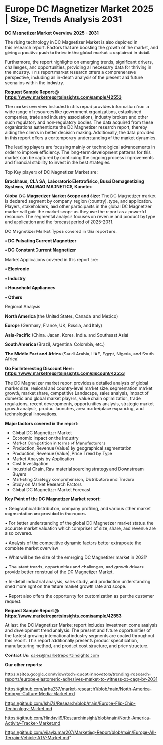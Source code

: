 # Europe DC Magnetizer Market 2025 | Size, Trends Analysis 2031

<Strong> DC Magnetizer Market Overview 2025 - 2031</strong>

The rising technology in DC Magnetizer Market is also depicted in this research report. Factors that are boosting the growth of the market, and giving a positive push to thrive in the global market is explained in detail.

Furthermore, the report highlights on emerging trends, significant drivers, challenges, and opportunities, providing all necessary data for thriving in the industry. This report market research offers a comprehensive perspective, including an in-depth analysis of the present and future scenarios within the industry.

<strong>Request Sample Report @ <a href=https://www.marketreportsinsights.com/sample/42553>https://www.marketreportsinsights.com/sample/42553</a></strong>

The market overview included in this report provides information from a wide range of resources like government organizations, established companies, trade and industry associations, industry brokers and other such regulatory and non-regulatory bodies. The data acquired from these organizations authenticate the DC Magnetizer research report, thereby aiding the clients in better decision making. Additionally, the data provided in this report offers a contemporary understanding of the market dynamics.

The leading players are focusing mainly on technological advancements in order to improve efficiency. The long-term development patterns for this market can be captured by continuing the ongoing process improvements and financial stability to invest in the best strategies.

Top Key players of DC Magnetizer Market are:

<strong>Brockhaus, CLA SA, Laboratorio Elettrofisico, Bussi Demagnetizing Systems, WALMAG MAGNETICS, Kanetec</strong>

<strong><b>Global DC Magnetizer Market Scope and Size:</b></strong>
The DC Magnetizer market is declared segment by company, region (country), type, and application. Players, stakeholders, and other participants in the global DC Magnetizer market will gain the market scope as they use the report as a powerful resource. The segmental analysis focuses on revenue and product by type and application and the forecast period of 2025-2031.

DC Magnetizer Market Types covered in this report are:

<strong>•  DC Pulsating Current Magnetizer

•  DC Constant Current Magnetizer</strong>

Market Applications covered in this report are:

<strong>•  Electronic

•  Industry

•  Household Appliances

•  Others</strong> 

Regional Analysis

<strong>North America</strong> (the United States, Canada, and Mexico)

<strong>Europe</strong> (Germany, France, UK, Russia, and Italy)

<strong>Asia-Pacific</strong> (China, Japan, Korea, India, and Southeast Asia)

<strong>South America</strong> (Brazil, Argentina, Colombia, etc.)

<strong>The Middle East and Africa</strong> (Saudi Arabia, UAE, Egypt, Nigeria, and South Africa)

<strong>Go For Interesting Discount Here: <a href=https://www.marketreportsinsights.com/discount/42553>https://www.marketreportsinsights.com/discount/42553</a></strong>

The DC Magnetizer market report provides a detailed analysis of global market size, regional and country-level market size, segmentation market growth, market share, competitive Landscape, sales analysis, impact of domestic and global market players, value chain optimization, trade regulations, recent developments, opportunities analysis, strategic market growth analysis, product launches, area marketplace expanding, and technological innovations.

<strong><b>Major factors covered in the report:</b></strong>
<ul>
  <li>Global DC Magnetizer Market </li>
  <li>Economic Impact on the Industry</li>
  <li>Market Competition in terms of Manufacturers</li>
  <li>Production, Revenue (Value) by geographical segmentation</li>
  <li>Production, Revenue (Value), Price Trend by Type</li>
  <li>Market Analysis by Application</li>
  <li>Cost Investigation</li>
  <li>Industrial Chain, Raw material sourcing strategy and Downstream Buyers</li>
  <li>Marketing Strategy comprehension, Distributors and Traders</li>
  <li>Study on Market Research Factors</li>
  <li>Global DC Magnetizer Market Forecast</li>
</ul>

<strong><b>Key Point of the DC Magnetizer Market report:</b></strong>

• Geographical distribution, company profiling, and various other market segmentation are provided in the report.

• For better understanding of the global DC Magnetizer market status, the accurate market valuation which comprises of size, share, and revenue are also covered.

• Analysis of the competitive dynamic factors better extrapolate the complete market overview

• What will be the size of the emerging DC Magnetizer market in 2031?

• The latest trends, opportunities and challenges, and growth drivers provide better construal of the DC Magnetizer Market.

• In-detail industrial analysis, sales study, and production understanding shed more light on the future market growth rate and scope.

• Report also offers the opportunity for customization as per the customer request.

<strong>Request Sample Report @ <a href=https://www.marketreportsinsights.com/sample/42553>https://www.marketreportsinsights.com/sample/42553</a></strong>

At last, the DC Magnetizer Market report includes investment come analysis and development trend analysis. The present and future opportunities of the fastest growing international industry segments are coated throughout this report. This report additionally presents product specification, manufacturing method, and product cost structure, and price structure.

<strong>Contact Us:</strong>
sales@marketreportsinsights.com

<strong>Our other reports:</strong>

<a href=https://sites.google.com/view/tech-quest-innovators/trending-research-reports/europe-elastomeric-adhesives-market-to-witness-xx-cagr-by-2031>https://sites.google.com/view/tech-quest-innovators/trending-research-reports/europe-elastomeric-adhesives-market-to-witness-xx-cagr-by-2031</a>

<a href=https://github.com/arha237/market-research1/blob/main/North-America-Embryo-Culture-Media-Market.md>https://github.com/arha237/market-research1/blob/main/North-America-Embryo-Culture-Media-Market.md</a>

<a href=https://github.com/Ishi78/Research/blob/main/Europe-Flip-Chip-Technology-Market.md>https://github.com/Ishi78/Research/blob/main/Europe-Flip-Chip-Technology-Market.md</a>

<a href=https://github.com/Hindavii9/Researchinsight/blob/main/North-America-Activity-Tracker-Market.md>https://github.com/Hindavii9/Researchinsight/blob/main/North-America-Activity-Tracker-Market.md</a>

<a href=https://github.com/vijaykumar207/Marketing-Report/blob/main/Europe-All-Terrain-Vehicle-ATV-Market.md>https://github.com/vijaykumar207/Marketing-Report/blob/main/Europe-All-Terrain-Vehicle-ATV-Market.md</a>"
